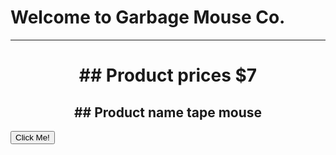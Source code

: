 # Welcome to Garbage Mouse Co.

---
<html>
<center> 
<body>
  <h1>
## Product prices $7 
  </h1>
  </body>
</center>

<center> 
<body>
  <h2>
## Product name tape mouse 
  </h2>
  </body>
</center>
  <body>
    <button type="button">Click Me!</button>
  </body>
  </html>
        
